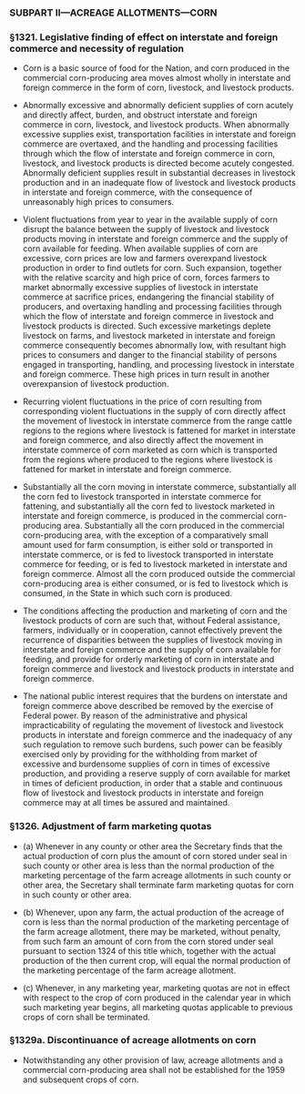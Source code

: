 ### SUBPART II—ACREAGE ALLOTMENTS—CORN

### §1321. Legislative finding of effect on interstate and foreign commerce and necessity of regulation
* Corn is a basic source of food for the Nation, and corn produced in the commercial corn-producing area moves almost wholly in interstate and foreign commerce in the form of corn, livestock, and livestock products.

* Abnormally excessive and abnormally deficient supplies of corn acutely and directly affect, burden, and obstruct interstate and foreign commerce in corn, livestock, and livestock products. When abnormally excessive supplies exist, transportation facilities in interstate and foreign commerce are overtaxed, and the handling and processing facilities through which the flow of interstate and foreign commerce in corn, livestock, and livestock products is directed become acutely congested. Abnormally deficient supplies result in substantial decreases in livestock production and in an inadequate flow of livestock and livestock products in interstate and foreign commerce, with the consequence of unreasonably high prices to consumers.

* Violent fluctuations from year to year in the available supply of corn disrupt the balance between the supply of livestock and livestock products moving in interstate and foreign commerce and the supply of corn available for feeding. When available supplies of corn are excessive, corn prices are low and farmers overexpand livestock production in order to find outlets for corn. Such expansion, together with the relative scarcity and high price of corn, forces farmers to market abnormally excessive supplies of livestock in interstate commerce at sacrifice prices, endangering the financial stability of producers, and overtaxing handling and processing facilities through which the flow of interstate and foreign commerce in livestock and livestock products is directed. Such excessive marketings deplete livestock on farms, and livestock marketed in interstate and foreign commerce consequently becomes abnormally low, with resultant high prices to consumers and danger to the financial stability of persons engaged in transporting, handling, and processing livestock in interstate and foreign commerce. These high prices in turn result in another overexpansion of livestock production.

* Recurring violent fluctuations in the price of corn resulting from corresponding violent fluctuations in the supply of corn directly affect the movement of livestock in interstate commerce from the range cattle regions to the regions where livestock is fattened for market in interstate and foreign commerce, and also directly affect the movement in interstate commerce of corn marketed as corn which is transported from the regions where produced to the regions where livestock is fattened for market in interstate and foreign commerce.

* Substantially all the corn moving in interstate commerce, substantially all the corn fed to livestock transported in interstate commerce for fattening, and substantially all the corn fed to livestock marketed in interstate and foreign commerce, is produced in the commercial corn-producing area. Substantially all the corn produced in the commercial corn-producing area, with the exception of a comparatively small amount used for farm consumption, is either sold or transported in interstate commerce, or is fed to livestock transported in interstate commerce for feeding, or is fed to livestock marketed in interstate and foreign commerce. Almost all the corn produced outside the commercial corn-producing area is either consumed, or is fed to livestock which is consumed, in the State in which such corn is produced.

* The conditions affecting the production and marketing of corn and the livestock products of corn are such that, without Federal assistance, farmers, individually or in cooperation, cannot effectively prevent the recurrence of disparities between the supplies of livestock moving in interstate and foreign commerce and the supply of corn available for feeding, and provide for orderly marketing of corn in interstate and foreign commerce and livestock and livestock products in interstate and foreign commerce.

* The national public interest requires that the burdens on interstate and foreign commerce above described be removed by the exercise of Federal power. By reason of the administrative and physical impracticability of regulating the movement of livestock and livestock products in interstate and foreign commerce and the inadequacy of any such regulation to remove such burdens, such power can be feasibly exercised only by providing for the withholding from market of excessive and burdensome supplies of corn in times of excessive production, and providing a reserve supply of corn available for market in times of deficient production, in order that a stable and continuous flow of livestock and livestock products in interstate and foreign commerce may at all times be assured and maintained.

### §1326. Adjustment of farm marketing quotas
* (a) Whenever in any county or other area the Secretary finds that the actual production of corn plus the amount of corn stored under seal in such county or other area is less than the normal production of the marketing percentage of the farm acreage allotments in such county or other area, the Secretary shall terminate farm marketing quotas for corn in such county or other area.

* (b) Whenever, upon any farm, the actual production of the acreage of corn is less than the normal production of the marketing percentage of the farm acreage allotment, there may be marketed, without penalty, from such farm an amount of corn from the corn stored under seal pursuant to section 1324 of this title which, together with the actual production of the then current crop, will equal the normal production of the marketing percentage of the farm acreage allotment.

* (c) Whenever, in any marketing year, marketing quotas are not in effect with respect to the crop of corn produced in the calendar year in which such marketing year begins, all marketing quotas applicable to previous crops of corn shall be terminated.

### §1329a. Discontinuance of acreage allotments on corn
* Notwithstanding any other provision of law, acreage allotments and a commercial corn-producing area shall not be established for the 1959 and subsequent crops of corn.